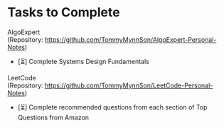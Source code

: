 # Tasks to Complete

AlgoExpert
<br/>
(Repository: https://github.com/TommyMynnSon/AlgoExpert-Personal-Notes)
- [:hourglass_flowing_sand:] Complete Systems Design Fundamentals

LeetCode
<br/>
(Repository: https://github.com/TommyMynnSon/LeetCode-Personal-Notes)
- [:hourglass_flowing_sand:] Complete recommended questions from each section of Top Questions from Amazon
